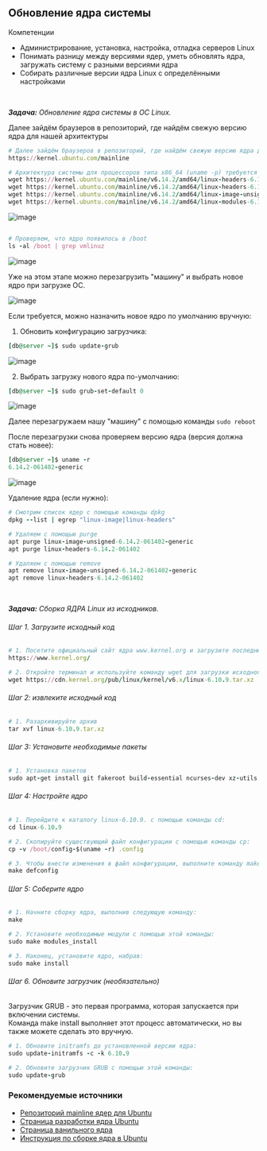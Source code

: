 ## Обновление ядра системы


Компетенции

- Администрирование, установка, настройка, отладка серверов Linux
- Понимать разницу между версиями ядер, уметь обновлять ядра, загружать систему с разными версиями ядра
- Собирать различные версии ядра Linux c определёнными настройками


<br>

_**Задача:** Обновление ядра системы в ОС Linux._

Далее зайдём браузеров в репозиторий, где найдём свежую версию ядра для нашей архитектуры 

```ruby
# Далее зайдём браузеров в репозиторий, где найдём свежую версию ядра для нашей архитектуры
https://kernel.ubuntu.com/mainline

# Архитектура системы для процессоров типа x86_64 (uname -p) требуется amd64. Находим актуальную ссылку и качаем пакеты на виртуальную машину
wget https://kernel.ubuntu.com/mainline/v6.14.2/amd64/linux-headers-6.14.2-061402-generic_6.14.2-061402.202504101348_amd64.deb
wget https://kernel.ubuntu.com/mainline/v6.14.2/amd64/linux-headers-6.14.2-061402_6.14.2-061402.202504101348_all.deb
wget https://kernel.ubuntu.com/mainline/v6.14.2/amd64/linux-image-unsigned-6.14.2-061402-generic_6.14.2-061402.202504101348_amd64.deb
wget https://kernel.ubuntu.com/mainline/v6.14.2/amd64/linux-modules-6.14.2-061402-generic_6.14.2-061402.202504101348_amd64.deb
```

![image](https://github.com/user-attachments/assets/ec0fe0e3-2151-46f2-97da-cf4fa193531a)


```ruby

# Проверяем, что ядро появилось в /boot
ls -al /boot | grep vmlinuz
```

![image](https://github.com/user-attachments/assets/e9b7b548-cd42-4ddf-81b0-4e3aab062129)


Уже на этом этапе можно перезагрузить "машину" и выбрать новое ядро при загрузке ОС. 

![image](https://github.com/user-attachments/assets/7956d5b0-002f-49ae-9745-5af2240833d8)


Если требуется, можно назначить новое ядро по умолчанию вручную:

1) Обновить конфигурацию загрузчика:

```ruby
[db@server ~]$ sudo update-grub
```

![image](https://github.com/user-attachments/assets/580d6694-a2d9-4bb0-bb07-c19519359d2a)


2) Выбрать загрузку нового ядра по-умолчанию:

```ruby
[db@server ~]$ sudo grub-set-default 0
```

![image](https://github.com/user-attachments/assets/142cc5be-c0ce-4289-8704-140c413b69a6)


Далее перезагружаем нашу "машину" с помощью команды `sudo reboot`

После перезагрузки снова проверяем версию ядра (версия должна стать новее):

```ruby
[db@server ~]$ uname -r 
6.14.2-061402-generic
```

![image](https://github.com/user-attachments/assets/135c4bb2-e16c-4679-9b6b-10fa159d38af)


Удаление ядра (если нужно):

```ruby
# Смотрим список ядер с помощью команды dpkg
dpkg --list | egrep "linux-image|linux-headers"

# Удаляем с помощью purge
apt purge linux-image-unsigned-6.14.2-061402-generic
apt purge linux-headers-6.14.2-061402

# Удаляем с помощью remove
apt remove linux-image-unsigned-6.14.2-061402-generic
apt remove linux-headers-6.14.2-061402
```


<br>

_**Задача:** Сборка ЯДРА Linux из исходников._

######  Шаг 1. Загрузите исходный код 

```ruby
# 1. Посетите официальный сайт ядра www.kernel.org и загрузите последнюю версию.  
https://www.kernel.org/  

# 2. Откройте терминал и используйте команду wget для загрузки исходного кода ядра Linux:  
wget https://cdn.kernel.org/pub/linux/kernel/v6.x/linux-6.10.9.tar.xz
```

######  Шаг 2: извлеките исходный код

```ruby
# 1. Разархивируйте архив  
tar xvf linux-6.10.9.tar.xz
```

######  Шаг 3: Установите необходимые пакеты

```ruby
# 1. Установка пакетов  
sudo apt-get install git fakeroot build-essential ncurses-dev xz-utils libssl-dev bc flex libelf-dev bison
```

######  Шаг 4: Настройте ядро

```ruby
# 1. Перейдите к каталогу linux-6.10.9. с помощью команды cd:  
cd linux-6.10.9

# 2. Скопируйте существующий файл конфигурации с помощью команды cp:  
cp -v /boot/config-$(uname -r) .config  

# 3. Чтобы внести изменения в файл конфигурации, выполните команду make:  
make defconfig
```

######  Шаг 5: Соберите ядро

```ruby
# 1. Начните сборку ядра, выполнив следующую команду:  
make  

# 2. Установите необходимые модули с помощью этой команды:  
sudo make modules_install  

# 3. Наконец, установите ядро, набрав:  
sudo make install
```

######  Шаг 6. Обновите загрузчик (необязательно)

Загрузчик GRUB - это первая программа, которая запускается при включении системы.  
Команда make install выполняет этот процесс автоматически, но вы также можете сделать это вручную.  

```ruby
# 1. Обновите initramfs до установленной версии ядра:  
sudo update-initramfs -c -k 6.10.9  

# 2. Обновите загрузчик GRUB с помощью этой команды:  
sudo update-grub
```


### Рекомендуемые источники

- [Репозиторий mainline ядер для Ubuntu](https://kernel.ubuntu.com/mainline/)
- [Страница разработки ядра Ubuntu](https://kernel.ubuntu.com/) 
- [Страница ванильного ядра](https://kernel.org/)
- [Инструкция по сборке ядра в Ubuntu](https://wiki.ubuntu.com/Kernel/BuildYourOwnKernel)
